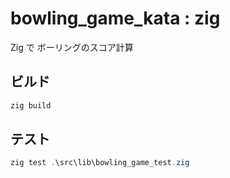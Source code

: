 # bowling_game_kata : zig

Zig で ボーリングのスコア計算

## ビルド

``` powershell
zig build
```

## テスト

``` powershell
zig test .\src\lib\bowling_game_test.zig
```
